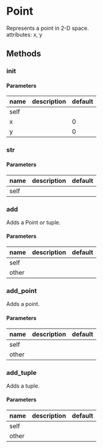 # Point

Represents a point in 2-D space.  
attributes: x, y

## Methods

### **init**

#### Parameters

| name | description | default |
| ---- | ----------- | ------- |
| self |             |
| x    |             | 0       |
| y    |             | 0       |

### **str**

#### Parameters

| name | description | default |
| ---- | ----------- | ------- |
| self |             |

### **add**

Adds a Point or tuple.

#### Parameters

| name  | description | default |
| ----- | ----------- | ------- |
| self  |             |
| other |             |

### add_point

Adds a point.

#### Parameters

| name  | description | default |
| ----- | ----------- | ------- |
| self  |             |
| other |             |

### add_tuple

Adds a tuple.

#### Parameters

| name  | description | default |
| ----- | ----------- | ------- |
| self  |             |
| other |             |
